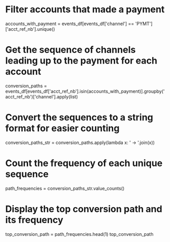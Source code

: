 # Filter accounts that made a payment
accounts_with_payment = events_df[events_df['channel'] == 'PYMT']['acct_ref_nb'].unique()

# Get the sequence of channels leading up to the payment for each account
conversion_paths = events_df[events_df['acct_ref_nb'].isin(accounts_with_payment)].groupby('acct_ref_nb')['channel'].apply(list)

# Convert the sequences to a string format for easier counting
conversion_paths_str = conversion_paths.apply(lambda x: ' -> '.join(x))

# Count the frequency of each unique sequence
path_frequencies = conversion_paths_str.value_counts()

# Display the top conversion path and its frequency
top_conversion_path = path_frequencies.head(1)
top_conversion_path
